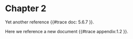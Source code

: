 # Chapter 2

Yet another reference {{#trace doc: 5.6.7 }}.

Here we reference a new document {{#trace appendix:1.2 }}.
